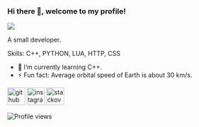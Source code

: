 ### Hi there 👋, welcome to my profile!
![](https://cdn.discordapp.com/attachments/893584916514738187/1048886062950391808/Bez_nazwy-2.png)

A small developer.

Skills: C++, PYTHON, LUA, HTTP, CSS

- 🌱 I’m currently learning C++. 
- ⚡ Fun fact: Average orbital speed of Earth is about 30 km/s. 


[<img src='https://cdn.jsdelivr.net/npm/simple-icons@3.0.1/icons/github.svg' alt='github' height='40'>](https://github.com/Student-FastDev)  [<img src='https://cdn.jsdelivr.net/npm/simple-icons@3.0.1/icons/instagram.svg' alt='instagram' height='40'>](https://www.instagram.com/fastdev_/)  [<img src='https://cdn.jsdelivr.net/npm/simple-icons@3.0.1/icons/stackoverflow.svg' alt='stackoverflow' height='40'>](https://stackoverflow.com/users/19528551)  

![Profile views](https://gpvc.arturio.dev/Student-FastDev)  
